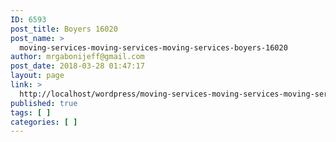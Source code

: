 ```yaml
---
ID: 6593
post_title: Boyers 16020
post_name: >
  moving-services-moving-services-moving-services-boyers-16020
author: mrgabonijeff@gmail.com
post_date: 2018-03-28 01:47:17
layout: page
link: >
  http://localhost/wordpress/moving-services-moving-services-moving-services-boyers-16020/
published: true
tags: [ ]
categories: [ ]
---
```

